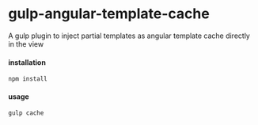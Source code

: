 # gulp-angular-template-cache
A gulp plugin to inject partial templates as angular template cache directly in the view


#### installation

    npm install

#### usage
    gulp cache
